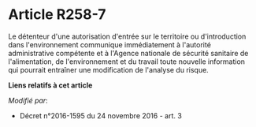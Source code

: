 # Article R258-7

Le détenteur d'une autorisation d'entrée sur le territoire ou d'introduction dans l'environnement communique immédiatement à
l'autorité administrative compétente et à l'Agence nationale de sécurité sanitaire de l'alimentation, de l'environnement et
du travail toute nouvelle information qui pourrait entraîner une modification de l'analyse du risque.

**Liens relatifs à cet article**

_Modifié par_:

  - Décret n°2016-1595 du 24 novembre 2016 - art. 3
